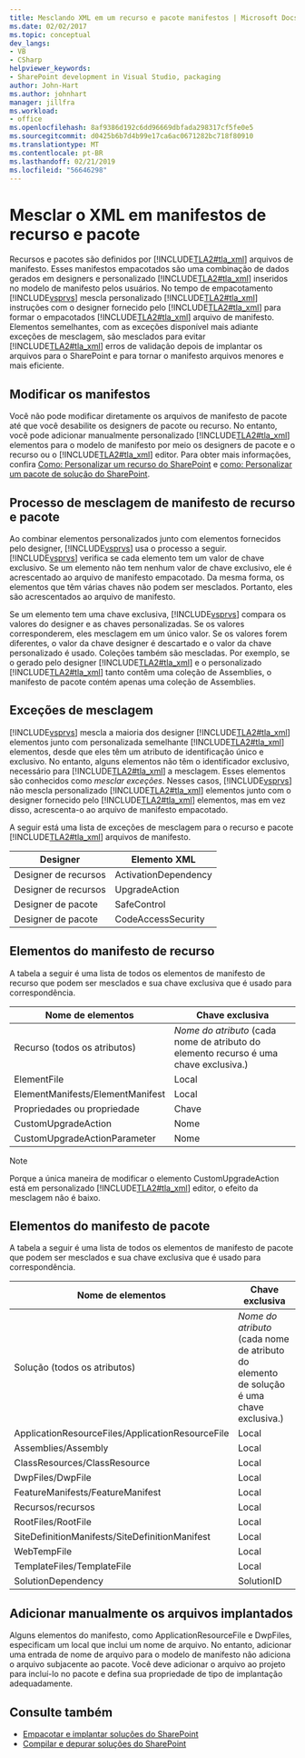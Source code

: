 ```yaml
---
title: Mesclando XML em um recurso e pacote manifestos | Microsoft Docs
ms.date: 02/02/2017
ms.topic: conceptual
dev_langs:
- VB
- CSharp
helpviewer_keywords:
- SharePoint development in Visual Studio, packaging
author: John-Hart
ms.author: johnhart
manager: jillfra
ms.workload:
- office
ms.openlocfilehash: 8af9386d192c6dd96669dbfada298317cf5fe0e5
ms.sourcegitcommit: d0425b6b7d4b99e17ca6ac0671282bc718f80910
ms.translationtype: MT
ms.contentlocale: pt-BR
ms.lasthandoff: 02/21/2019
ms.locfileid: "56646298"
---
```

# <a name="merge-xml-in-feature-and-package-manifests"></a>Mesclar o XML em manifestos de recurso e pacote
  Recursos e pacotes são definidos por [!INCLUDE[TLA2#tla_xml](../sharepoint/includes/tla2sharptla-xml-md.md)] arquivos de manifesto. Esses manifestos empacotados são uma combinação de dados gerados em designers e personalizado [!INCLUDE[TLA2#tla_xml](../sharepoint/includes/tla2sharptla-xml-md.md)] inseridos no modelo de manifesto pelos usuários. No tempo de empacotamento [!INCLUDE[vsprvs](../sharepoint/includes/vsprvs-md.md)] mescla personalizado [!INCLUDE[TLA2#tla_xml](../sharepoint/includes/tla2sharptla-xml-md.md)] instruções com o designer fornecido pelo [!INCLUDE[TLA2#tla_xml](../sharepoint/includes/tla2sharptla-xml-md.md)] para formar o empacotados [!INCLUDE[TLA2#tla_xml](../sharepoint/includes/tla2sharptla-xml-md.md)] arquivo de manifesto. Elementos semelhantes, com as exceções disponível mais adiante exceções de mesclagem, são mesclados para evitar [!INCLUDE[TLA2#tla_xml](../sharepoint/includes/tla2sharptla-xml-md.md)] erros de validação depois de implantar os arquivos para o SharePoint e para tornar o manifesto arquivos menores e mais eficiente.

## <a name="modify-the-manifests"></a>Modificar os manifestos
 Você não pode modificar diretamente os arquivos de manifesto de pacote até que você desabilite os designers de pacote ou recurso. No entanto, você pode adicionar manualmente personalizado [!INCLUDE[TLA2#tla_xml](../sharepoint/includes/tla2sharptla-xml-md.md)] elementos para o modelo de manifesto por meio os designers de pacote e o recurso ou o [!INCLUDE[TLA2#tla_xml](../sharepoint/includes/tla2sharptla-xml-md.md)] editor. Para obter mais informações, confira [Como: Personalizar um recurso do SharePoint](../sharepoint/how-to-customize-a-sharepoint-feature.md) e [como: Personalizar um pacote de solução do SharePoint](../sharepoint/how-to-customize-a-sharepoint-solution-package.md).

## <a name="feature-and-package-manifest-merge-process"></a>Processo de mesclagem de manifesto de recurso e pacote
 Ao combinar elementos personalizados junto com elementos fornecidos pelo designer, [!INCLUDE[vsprvs](../sharepoint/includes/vsprvs-md.md)] usa o processo a seguir. [!INCLUDE[vsprvs](../sharepoint/includes/vsprvs-md.md)] verifica se cada elemento tem um valor de chave exclusivo. Se um elemento não tem nenhum valor de chave exclusivo, ele é acrescentado ao arquivo de manifesto empacotado. Da mesma forma, os elementos que têm várias chaves não podem ser mesclados. Portanto, eles são acrescentados ao arquivo de manifesto.

 Se um elemento tem uma chave exclusiva, [!INCLUDE[vsprvs](../sharepoint/includes/vsprvs-md.md)] compara os valores do designer e as chaves personalizadas. Se os valores corresponderem, eles mesclagem em um único valor. Se os valores forem diferentes, o valor da chave designer é descartado e o valor da chave personalizado é usado. Coleções também são mescladas. Por exemplo, se o gerado pelo designer [!INCLUDE[TLA2#tla_xml](../sharepoint/includes/tla2sharptla-xml-md.md)] e o personalizado [!INCLUDE[TLA2#tla_xml](../sharepoint/includes/tla2sharptla-xml-md.md)] tanto contêm uma coleção de Assemblies, o manifesto de pacote contém apenas uma coleção de Assemblies.

## <a name="merge-exceptions"></a>Exceções de mesclagem
 [!INCLUDE[vsprvs](../sharepoint/includes/vsprvs-md.md)] mescla a maioria dos designer [!INCLUDE[TLA2#tla_xml](../sharepoint/includes/tla2sharptla-xml-md.md)] elementos junto com personalizada semelhante [!INCLUDE[TLA2#tla_xml](../sharepoint/includes/tla2sharptla-xml-md.md)] elementos, desde que eles têm um atributo de identificação único e exclusivo. No entanto, alguns elementos não têm o identificador exclusivo, necessário para [!INCLUDE[TLA2#tla_xml](../sharepoint/includes/tla2sharptla-xml-md.md)] a mesclagem. Esses elementos são conhecidos como *mesclar exceções*. Nesses casos, [!INCLUDE[vsprvs](../sharepoint/includes/vsprvs-md.md)] não mescla personalizado [!INCLUDE[TLA2#tla_xml](../sharepoint/includes/tla2sharptla-xml-md.md)] elementos junto com o designer fornecido pelo [!INCLUDE[TLA2#tla_xml](../sharepoint/includes/tla2sharptla-xml-md.md)] elementos, mas em vez disso, acrescenta-o ao arquivo de manifesto empacotado.

 A seguir está uma lista de exceções de mesclagem para o recurso e pacote [!INCLUDE[TLA2#tla_xml](../sharepoint/includes/tla2sharptla-xml-md.md)] arquivos de manifesto.

|Designer|Elemento XML|
|--------------|-----------------|
|Designer de recursos|ActivationDependency|
|Designer de recursos|UpgradeAction|
|Designer de pacote|SafeControl|
|Designer de pacote|CodeAccessSecurity|

## <a name="feature-manifest-elements"></a>Elementos do manifesto de recurso
 A tabela a seguir é uma lista de todos os elementos de manifesto de recurso que podem ser mesclados e sua chave exclusiva que é usado para correspondência.

|Nome de elementos|Chave exclusiva|
|------------------|----------------|
|Recurso (todos os atributos)|*Nome do atributo* (cada nome de atributo do elemento recurso é uma chave exclusiva.)|
|ElementFile|Local|
|ElementManifests/ElementManifest|Local|
|Propriedades ou propriedade|Chave|
|CustomUpgradeAction|Nome|
|CustomUpgradeActionParameter|Nome|

> [!NOTE]
>  Porque a única maneira de modificar o elemento CustomUpgradeAction está em personalizado [!INCLUDE[TLA2#tla_xml](../sharepoint/includes/tla2sharptla-xml-md.md)] editor, o efeito da mesclagem não é baixo.

## <a name="package-manifest-elements"></a>Elementos do manifesto de pacote
 A tabela a seguir é uma lista de todos os elementos de manifesto de pacote que podem ser mesclados e sua chave exclusiva que é usado para correspondência.

|Nome de elementos|Chave exclusiva|
|------------------|----------------|
|Solução (todos os atributos)|*Nome do atributo* (cada nome de atributo do elemento de solução é uma chave exclusiva.)|
|ApplicationResourceFiles/ApplicationResourceFile|Local|
|Assemblies/Assembly|Local|
|ClassResources/ClassResource|Local|
|DwpFiles/DwpFile|Local|
|FeatureManifests/FeatureManifest|Local|
|Recursos/recursos|Local|
|RootFiles/RootFile|Local|
|SiteDefinitionManifests/SiteDefinitionManifest|Local|
|WebTempFile|Local|
|TemplateFiles/TemplateFile|Local|
|SolutionDependency|SolutionID|

## <a name="manually-add-deployed-files"></a>Adicionar manualmente os arquivos implantados
 Alguns elementos do manifesto, como ApplicationResourceFile e DwpFiles, especificam um local que inclui um nome de arquivo. No entanto, adicionar uma entrada de nome de arquivo para o modelo de manifesto não adiciona o arquivo subjacente ao pacote. Você deve adicionar o arquivo ao projeto para incluí-lo no pacote e defina sua propriedade de tipo de implantação adequadamente.

## <a name="see-also"></a>Consulte também
- [Empacotar e implantar soluções do SharePoint](../sharepoint/packaging-and-deploying-sharepoint-solutions.md)
- [Compilar e depurar soluções do SharePoint](../sharepoint/building-and-debugging-sharepoint-solutions.md)
